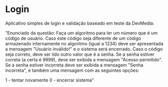 # Login
 Aplicativo simples de login e validação baseado em teste da DevMedia:

"Enunciado da questão:
Faça um algoritmo para ler um número que é um código de usuário.
Caso este código seja diferente de um código armazenado internamente no algoritmo (igual a 1234) deve ser apresentada a mensagem "Usuário inválido!" e o sistema será encerrado.
Caso o código seja correto, deve ser lido outro valor que é a senha.
Se a senha estiver correta (a certa é 9999), deve ser exibida a mensagem "Acesso permitido".
Se a senha estiver incorreta deve ser exibida a mensagem "Senha incorreta", e também uma mensagem com as seguintes opções:

1 - tentar novamente
0 - encerrar sistema"
